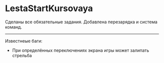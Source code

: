 # LestaStartKursovaya
 
Сделаны все обязательные задания. Добавлена перезарядка и система команд.

---

Известнеые баги:
- При определённых переключениях экрана игры может залипать стрельба
